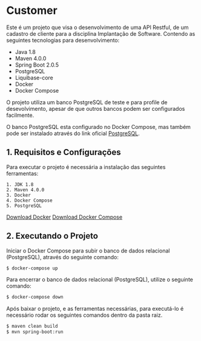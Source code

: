 # Customer

Este é um projeto que visa o desenvolvimento de uma API Restful, de um cadastro de cliente para a disciplina Implantação de Software.
Contendo as seguintes tecnologias para desenvolvimento:

  - Java 1.8
  - Maven 4.0.0
  - Spring Boot 2.0.5
  - PostgreSQL
  - Liquibase-core
  - Docker
  - Docker Compose

O projeto utiliza um banco PostgreSQL de teste e para profile de desevolvimento, apesar de que outros bancos podem ser configurados facilmente.

O banco PostgreSQL esta configurado no Docker Compose, mas também pode ser instalado através do link oficial [PostgreSQL](https://www.postgresql.org/download/linux/).

## 1. Requisitos e Configurações

Para executar o projeto é necessária a instalação das seguintes ferramentas:

    1. JDK 1.8
    2. Maven 4.0.0
    3. Docker
    4. Docker Compose
    5. PostgreSQL

[Download Docker](https://docs.docker.com/install/linux/docker-ce/ubuntu/)
[Download Docker Compose](https://docs.docker.com/compose/install/)

## 2. Executando o Projeto

Iniciar o Docker Compose para subir o banco de dados relacional (PostgreSQL), através do seguinte comando:

```sh
$ docker-compose up
```

Para encerrar o banco de dados relacional (PostgreSQL), utilize o seguinte comando:

```sh
$ docker-compose down
```

Após baixar o projeto, e as ferramentas necessárias, para executá-lo é necessário rodar os seguintes comandos dentro da pasta raiz.


```sh
$ maven clean build
$ mvn spring-boot:run
```
